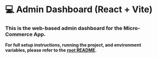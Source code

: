 # 💻 Admin Dashboard (React + Vite)

### This is the web-based admin dashboard for the Micro-Commerce App.

**For full setup instructions, running the project, and environment variables, please refer to the [root README](../../README.md).**
